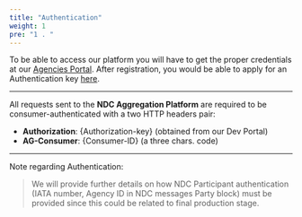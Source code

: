 ```yaml
---
title: "Authentication"
weight: 1
pre: "1 . "
---
```


To be able to access our platform you will have to get the proper credentials at our [Agencies Portal](https://agency.airgateway.net/). After registration, you would be able to apply for an Authentication key [here](https://dev.airgateway.net/apis/).

----
All requests sent to the **NDC Aggregation Platform**  are required to be consumer-authenticated with a two HTTP headers pair:

- **Authorization**: {Authorization-key} (obtained from our Dev Portal)
- **AG-Consumer**:  {Consumer-ID}  (a three chars. code)
----------

Note regarding Authentication:

> We will provide further details on how NDC Participant authentication
> (IATA number, Agency ID in NDC messages Party block) must be provided
> since this could be related to final production stage.
